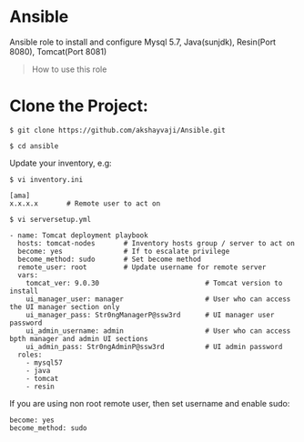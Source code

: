# Ansible

Ansible role to install and configure Mysql 5.7, Java(sunjdk), Resin(Port 8080), Tomcat(Port 8081)

> How to use this role

# Clone the Project:
```
$ git clone https://github.com/akshayvaji/Ansible.git
```
```
$ cd ansible
```
Update your inventory, e.g:
```
$ vi inventory.ini
```
```
[ama]
x.x.x.x       # Remote user to act on
```
```
$ vi serversetup.yml
```
```
- name: Tomcat deployment playbook
  hosts: tomcat-nodes       # Inventory hosts group / server to act on
  become: yes               # If to escalate privilege
  become_method: sudo       # Set become method
  remote_user: root         # Update username for remote server
  vars:
    tomcat_ver: 9.0.30                          # Tomcat version to install
    ui_manager_user: manager                    # User who can access the UI manager section only
    ui_manager_pass: Str0ngManagerP@ssw3rd      # UI manager user password
    ui_admin_username: admin                    # User who can access bpth manager and admin UI sections
    ui_admin_pass: Str0ngAdminP@ssw3rd          # UI admin password
  roles:
    - mysql57
    - java
    - tomcat
    - resin
```    
If you are using non root remote user, then set username and enable sudo:
```
become: yes
become_method: sudo
```
